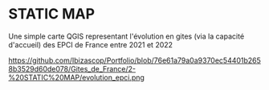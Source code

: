# STATIC MAP
Une simple carte QGIS representant l'évolution en gites (via la capacité d'accueil) des EPCI de France entre 2021 et 2022

https://github.com/Ibizascop/Portfolio/blob/76e61a79a0a9370ec54401b2658b3529d60de078/Gites_de_France/2-%20STATIC%20MAP/evolution_epci.png
